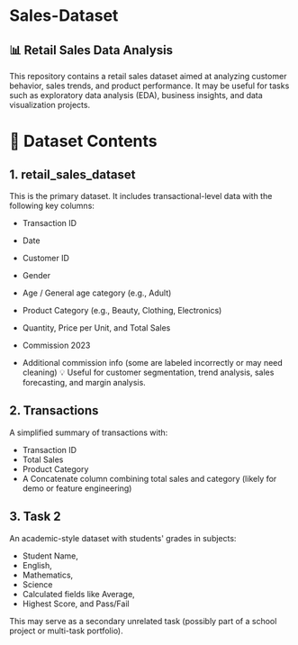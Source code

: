 # Sales-Dataset
## 📊 Retail Sales Data Analysis

This repository contains a retail sales dataset aimed at analyzing customer behavior, sales trends, and product performance. It may be useful for tasks such as exploratory data analysis (EDA), business insights, and data visualization projects.

# 📁 Dataset Contents
## 1. retail_sales_dataset

This is the primary dataset. It includes transactional-level data with the following key columns:

- Transaction ID
  
- Date
- Customer ID
- Gender
- Age / General age category (e.g., Adult)
- Product Category (e.g., Beauty, Clothing, Electronics)
- Quantity, Price per Unit, and Total Sales
- Commission 2023
- Additional commission info (some are labeled incorrectly or may need cleaning)
💡 Useful for customer segmentation, trend analysis, sales forecasting, and margin analysis.
## 2. Transactions

A simplified summary of transactions with:

- Transaction ID
- Total Sales
- Product Category
- A Concatenate column combining total sales and category (likely for demo or feature engineering)
## 3. Task 2

An academic-style dataset with students' grades in subjects:

- Student Name,
- English,
- Mathematics,
- Science
- Calculated fields like Average,
- Highest Score, and Pass/Fail
  
This may serve as a secondary unrelated task (possibly part of a school project or multi-task portfolio).

